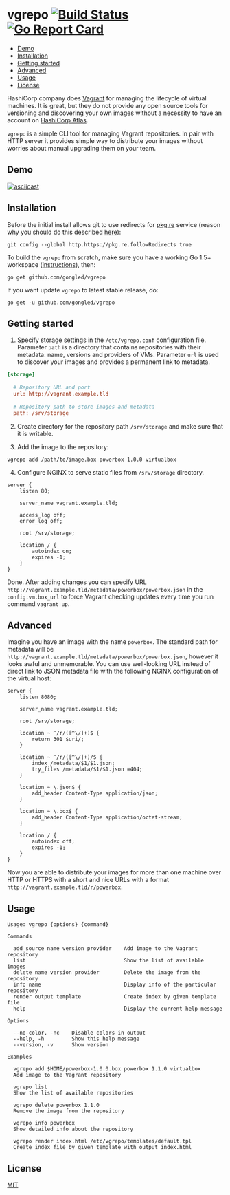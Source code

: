 # vgrepo [![Build Status](https://travis-ci.org/gongled/vgrepo.svg?branch=master)](https://travis-ci.org/gongled/vgrepo) [![Go Report Card](https://goreportcard.com/badge/github.com/gongled/vgrepo)](https://goreportcard.com/report/github.com/gongled/vgrepo)

* [Demo](#demo)
* [Installation](#installation)
* [Getting started](#getting-started)
* [Advanced](#advanced)
* [Usage](#usage)
* [License](#license)

HashiCorp company does [Vagrant](https://www.vagrantup.com) for managing the lifecycle of virtual machines. It is great, but they do not 
provide any open source tools for versioning and discovering your own images without a necessity to have an account 
on [HashiCorp Atlas](https://atlas.hashicorp.com/help/intro/features-list). 

`vgrepo` is a simple CLI tool for managing Vagrant repositories. In pair with HTTP server it provides 
simple way to distribute your images without worries about manual upgrading them on your team.

## Demo

[![asciicast](https://asciinema.org/a/123313.png)](https://asciinema.org/a/123313)

## Installation

Before the initial install allows git to use redirects for [pkg.re](https://github.com/essentialkaos/pkgre) service (reason why you should do this described [here](https://github.com/essentialkaos/pkgre#git-support)):

```
git config --global http.https://pkg.re.followRedirects true
```

To build the `vgrepo` from scratch, make sure you have a working Go 1.5+ workspace ([instructions](https://golang.org/doc/install)), then:

```
go get github.com/gongled/vgrepo
```

If you want update `vgrepo` to latest stable release, do:

```
go get -u github.com/gongled/vgrepo
```

## Getting started

1. Specify storage settings in the `/etc/vgrepo.conf` configuration file. Parameter `path` is a 
directory that contains repositories with their metadata: name, versions and providers of VMs. 
Parameter `url` is used to discover your images and provides a permanent link to metadata.

```ini
[storage]
    
  # Repository URL and port
  url: http://vagrant.example.tld
    
  # Repository path to store images and metadata
  path: /srv/storage
```
    
2. Create directory for the repository path `/srv/storage` and make sure that it is writable.

3. Add the image to the repository:

```
vgrepo add /path/to/image.box powerbox 1.0.0 virtualbox
```
    
4. Configure NGINX to serve static files from `/srv/storage` directory.

```nginx
server {
    listen 80;
        
    server_name vagrant.example.tld;
        
    access_log off;
    error_log off;
        
    root /srv/storage;
        
    location / {
        autoindex on;
        expires -1;
    }
}
```
 
Done. After adding changes you can specify URL `http://vagrant.example.tld/metadata/powerbox/powerbox.json` in 
the `config.vm.box_url` to force Vagrant checking updates every time you run command `vagrant up`. 

## Advanced

Imagine you have an image with the name `powerbox`. The standard path for metadata will be 
`http://vagrant.example.tld/metadata/powerbox/powerbox.json`, however it looks awful and unmemorable. 
You can use well-looking URL instead of direct link to JSON metadata file with the following NGINX 
configuration of the virtual host:  

```nginx
server {
    listen 8080;
    
    server_name vagrant.example.tld;

    root /srv/storage;

    location ~ ^/r/([^\/]+)$ {
        return 301 $uri/;
    }

    location ~ ^/r/([^\/]+)/$ {
        index /metadata/$1/$1.json;
        try_files /metadata/$1/$1.json =404;
    }

    location ~ \.json$ {
        add_header Content-Type application/json;
    }

    location ~ \.box$ {
        add_header Content-Type application/octet-stream;
    }

    location / {
	    autoindex off;
        expires -1;
    }
}
```

Now you are able to distribute your images for more than one machine over HTTP or HTTPS 
with a short and nice URLs with a format `http://vagrant.example.tld/r/powerbox`. 

## Usage

```
Usage: vgrepo {options} {command}

Commands

  add source name version provider    Add image to the Vagrant repository
  list                                Show the list of available images
  delete name version provider        Delete the image from the repository
  info name                           Display info of the particular repository
  render output template              Create index by given template file
  help                                Display the current help message

Options

  --no-color, -nc    Disable colors in output
  --help, -h         Show this help message
  --version, -v      Show version

Examples

  vgrepo add $HOME/powerbox-1.0.0.box powerbox 1.1.0 virtualbox
  Add image to the Vagrant repository

  vgrepo list
  Show the list of available repositories

  vgrepo delete powerbox 1.1.0
  Remove the image from the repository

  vgrepo info powerbox
  Show detailed info about the repository

  vgrepo render index.html /etc/vgrepo/templates/default.tpl
  Create index file by given template with output index.html

```

## License

[MIT](LICENSE)
